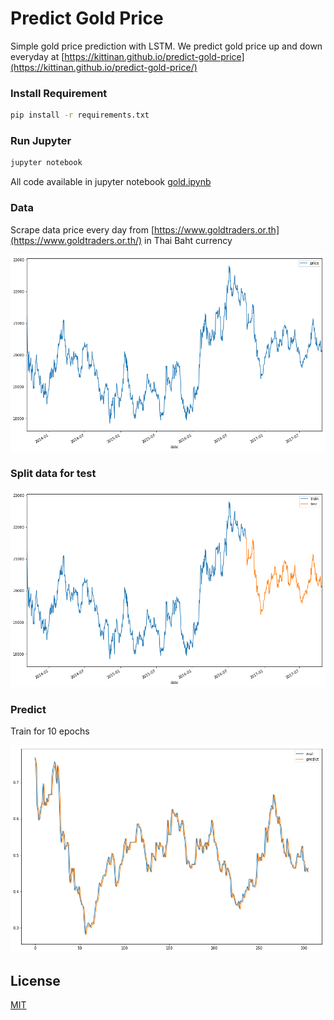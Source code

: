 # Predict Gold Price
Simple gold price prediction with LSTM. We predict gold price up and down everyday at [https://kittinan.github.io/predict-gold-price](https://kittinan.github.io/predict-gold-price/)

### Install Requirement

```bash
pip install -r requirements.txt
```

### Run Jupyter

```bash
jupyter notebook
```
All code available in jupyter notebook [gold.ipynb](/gold.ipynb)

### Data
Scrape data price every day from [https://www.goldtraders.or.th](https://www.goldtraders.or.th/) in Thai Baht currency

![Thai Gold Price](/images/gold_price.png)

### Split data for test

![Split price data](/images/split.png)

### Predict 
Train for 10 epochs

![Predict](/images/predict.png)

## License
[MIT](/LICENSE)
